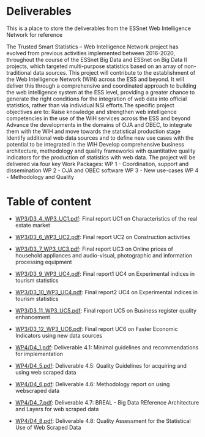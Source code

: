 # Deliverables
This is a place to store the deliverables from the ESSnet Web Intelligence Network for reference

The Trusted Smart Statistics – Web Intelligence Network project has evolved from previous activities implemented between 2016-2020, throughout the course of the ESSnet Big Data and ESSnet on Big Data II projects, which targeted multi-purpose statistics based on an array of non-traditional data sources. This project will contribute to the establishment of the Web Intelligence Network (WIN) across the ESS and beyond. It will deliver this through a comprehensive and coordinated approach to building the web intelligence system at the ESS level, providing a greater chance to generate the right conditions for the integration of web data into official statistics, rather than via individual NSI efforts.The specific project objectives are to:
Raise knowledge and strengthen web intelligence competencies in the use of the WIH services across the ESS and beyond
Advance the developments in the domains of OJA and OBEC, to integrate them with the WIH and move towards the statistical production stage
Identify additional web data sources and to define new use cases with the potential to be integrated in the WIH
Develop comprehensive business architecture, methodology and quality frameworks with quantitative quality indicators for the production of statistics with web data.
The project will be delivered via four key Work Packages:
WP 1   - Coordination, support and dissemination
WP 2   - OJA and OBEC software
WP 3   - New use-cases
WP 4   - Methodology and Quality

# Table of content

- [WP3/D3_4_WP3_UC1.pdf](WP3/D3_4_WP3_UC1.pdf): Final report UC1 on Characteristics of the real estate market
- [WP3/D3_6_WP3_UC2.pdf](WP3/D3_6_WP3_UC2.pdf): Final report UC2 on Construction activities
- [WP3/D3_7_WP3_UC3.pdf](WP3/D3_7_WP3_UC3.pdf): Final report UC3 on Online prices of household appliances and audio-visual, photographic and information
processing equipment
- [WP3/D3_9_WP3_UC4.pdf](WP3/D3_9_WP3_UC4.pdf): Final report1 UC4 on Experimental indices in tourism statistics
- [WP3/D3_10_WP3_UC4.pdf](WP3/D3_10_WP3_UC4.pdf): Final report2 UC4 on Experimental indices in tourism statistics
- [WP3/D3_11_WP3_UC5.pdf](WP3/D3_11_WP3_UC5.pdf): Final report UC5 on Business register quality enhancement
- [WP3/D3_12_WP3_UC6.pdf](WP3/D3_12_WP3_UC6.pdf): Final report UC6 on Faster Economic Indicators using new data sources

- [WP4/D4_1.pdf](WP4/D4_1.pdf): Deliverable 4.1: Minimal guidelines and recommendations for
implementation
- [WP4/D4_5.pdf](WP4/D4_5.pdf): Deliverable 4.5: Quality Guidelines for acquiring and using web scraped data
- [WP4/D4_6.pdf](WP4/D4_6.pdf): Deliverable 4.6: Methodology report on using webscraped data
- [WP4/D4_7.pdf](WP4/D4_7.pdf): Deliverable 4.7: BREAL - Big Data REference Architecture and Layers for web scraped data
- [WP4/D4_8.pdf](WP4/D4_8.pdf): Deliverable 4.8: Quality Assessment for the Statistical Use of Web Scraped Data
